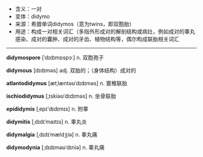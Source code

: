 - <span class="definition">含义：一对</span>
- <span class="definition">变体：didymo</span>
- <span class="definition">来源：希腊单词didymos（意为twins，即双胞胎）</span>
- <span class="definition">用途：构成一对相关词汇（多指外形成对的解剖结构或病灶，例如成对的睾丸感染、成对的囊肿、成对的牙齿、植物结构等，偶尔构成联胎相关词汇</span>

---

<span class="vocabulary">**didymospore**</span> [ˈdɪdɪmɒspɔː] n. 双胞孢子


<span class="vocabulary">**didymous**</span> [dɪdɪməs] adj. 双胎的；（身体结构）成对的

<span class="vocabulary">**atlantodidymus**</span> [ætˌlæntəʊˈdɪdɪməs] n. 寰椎联胎

<span class="vocabulary">**ischiodidymus**</span> [ˌɪskiəʊˈdɪdɪməs] n. 坐骨联胎


<span class="vocabulary">**epididymis**</span> [ˌepɪ'dɪdɪmɪs] n. 附睾

<span class="vocabulary">**didymitis**</span> [ˌdɪdɪˈmaɪtɪs] n. 睾丸炎

<span class="vocabulary">**didymalgia**</span> [ˌdɪdɪˈmældʒiə] n. 睾丸痛

<span class="vocabulary">**didymodynia**</span> [ˌdɪdɪməʊˈdɪniə] n. 睾丸痛



